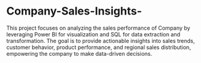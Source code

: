 # Company-Sales-Insights-
This project focuses on analyzing the sales performance of  Company by leveraging Power BI for visualization and SQL for data extraction and transformation. The goal is to provide actionable insights into sales trends, customer behavior, product performance, and regional sales distribution, empowering the company to make data-driven decisions.
